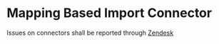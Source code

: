 # Mapping Based Import Connector

Issues on connectors shall be reported through [Zendesk](https://inriver.zendesk.com)
